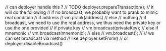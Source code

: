 // can deployer handle this ?
// TODO deployer.prepareTransaction();
// it will do the following
// if no broadcast, we probably want to prank to mimic real condition
// if address
// vm.prank(address)
// else
// nothing
// if broadcast, we need to use the real address, we thus need the private key or use the one provided
// if private key
// vm.broadcast(privateKey);
// else if mnemonic
// vm.broadcast(mnemonic);
// else
// vm.broadcast();
//
// we can set broadcast via method
// like deployer.setFrom()
// or deployer.disableBroadcast()
